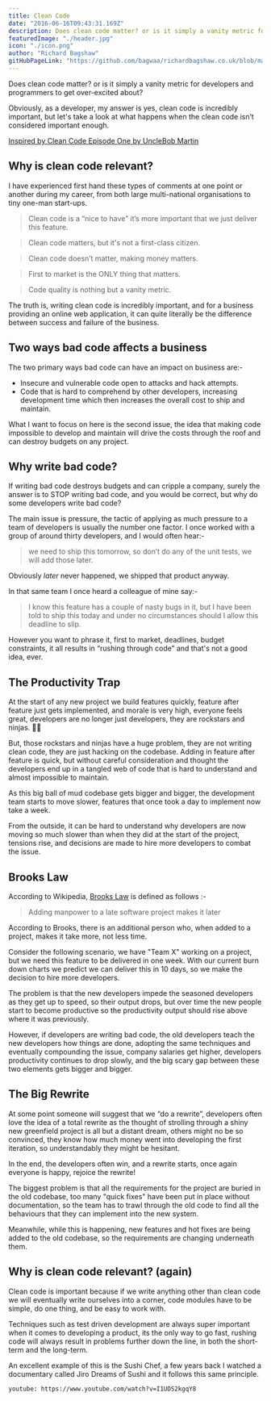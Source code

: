 ```yaml
---
title: Clean Code
date: "2016-06-16T09:43:31.169Z"
description: Does clean code matter? or is it simply a vanity metric for developers and programmers to get over-excited about?
featuredImage: "./header.jpg"
icon: "./icon.png"
author: "Richard Bagshaw"
gitHubPageLink: "https://github.com/bagwaa/richardbagshaw.co.uk/blob/master/content/blog/clean-code/index.md"
---
```


Does clean code matter? or is it simply a vanity metric for developers and programmers to get over-excited about?

Obviously, as a developer, my answer is yes, clean code is incredibly important, but let's take a look at what happens when the clean code isn’t considered important enough.

[Inspired by Clean Code Episode One by UncleBob Martin](https://cleancoders.com/video-details/clean-code-episode-1)

## Why is clean code relevant?

I have experienced first hand these types of comments at one point or another during my career, from both large multi-national organisations to tiny one-man start-ups.

> Clean code is a “nice to have” it’s more important that we just deliver this feature.

> Clean code matters, but it's not a first-class citizen.

> Clean code doesn’t matter, making money matters.

> First to market is the ONLY thing that matters.

> Code quality is nothing but a vanity metric.

The truth is, writing clean code is incredibly important, and for a business providing an online web application, it can quite literally be the difference between success and failure of the business.

## Two ways bad code affects a business

The two primary ways bad code can have an impact on business are:-

- Insecure and vulnerable code open to attacks and hack attempts.
- Code that is hard to comprehend by other developers, increasing development time which then increases the overall cost to ship and maintain.

What I want to focus on here is the second issue, the idea that making code impossible to develop and maintain will drive the costs through the roof and can destroy budgets on any project.

## Why write bad code?

If writing bad code destroys budgets and can cripple a company, surely the answer is to STOP writing bad code, and you would be correct, but why do some developers write bad code?

The main issue is pressure, the tactic of applying as much pressure to a team of developers is usually the number one factor. I once worked with a group of around thirty developers, and I would often hear:-

> we need to ship this tomorrow, so don’t do any of the unit tests, we will add those later.

Obviously _later_ never happened, we shipped that product anyway.

In that same team I once heard a colleague of mine say:-

> I know this feature has a couple of nasty bugs in it, but I have been told to ship this today and under no circumstances should I allow this deadline to slip.

However you want to phrase it, first to market, deadlines, budget constraints, it all results in “rushing through code” and that's not a good idea, ever.

## The Productivity Trap

At the start of any new project we build features quickly, feature after feature just gets implemented, and morale is very high, everyone feels great, developers are no longer just developers, they are rockstars and ninjas. 🎸💪

But, those rockstars and ninjas have a huge problem, they are not writing clean code, they are just hacking on the codebase. Adding in feature after feature is quick, but without careful consideration and thought the developers end up in a tangled web of code that is hard to understand and almost impossible to maintain.

As this big ball of mud codebase gets bigger and bigger, the development team starts to move slower, features that once took a day to implement now take a week.

From the outside, it can be hard to understand why developers are now moving so much slower than when they did at the start of the project, tensions rise, and decisions are made to hire more developers to combat the issue.

## Brooks Law

According to Wikipedia, [Brooks Law](https://en.wikipedia.org/wiki/Brooks%27s_law) is defined as follows :-

> Adding manpower to a late software project makes it later

According to Brooks, there is an additional person who, when added to a project, makes it take more, not less time.

Consider the following scenario, we have "Team X" working on a project, but we need this feature to be delivered in one week. With our current burn down charts we predict we can deliver this in 10 days, so we make the decision to hire more developers.

The problem is that the new developers impede the seasoned developers as they get up to speed, so their output drops, but over time the new people start to become productive so the productivity output should rise above where it was previously.

However, if developers are writing bad code, the old developers teach the new developers how things are done, adopting the same techniques and eventually compounding the issue, company salaries get higher, developers productivity continues to drop slowly, and the big scary gap between these two elements gets bigger and bigger.

## The Big Rewrite

At some point someone will suggest that we “do a rewrite”, developers often love the idea of a total rewrite as the thought of strolling through a shiny new greenfield project is all but a distant dream, others might no be so convinced, they know how much money went into developing the first iteration, so understandably they might be hesitant.

In the end, the developers often win, and a rewrite starts, once again everyone is happy, rejoice the rewrite!

The biggest problem is that all the requirements for the project are buried in the old codebase, too many "quick fixes" have been put in place without documentation, so the team has to trawl through the old code to find all the behaviours that they can implement into the new system.

Meanwhile, while this is happening, new features and hot fixes are being added to the old codebase, so the requirements are changing underneath them.

## Why is clean code relevant? (again)

Clean code is important because if we write anything other than clean code we will eventually write ourselves into a corner, code modules have to be simple, do one thing, and be easy to work with.

Techniques such as test driven development are always super important when it comes to developing a product, its the only way to go fast, rushing code will always result in problems further down the line, in both the short-term and the long-term.

An excellent example of this is the Sushi Chef, a few years back I watched a documentary called Jiro Dreams of Sushi and it follows this same principle.

`youtube: https://www.youtube.com/watch?v=I1UDS2kgqY8`
